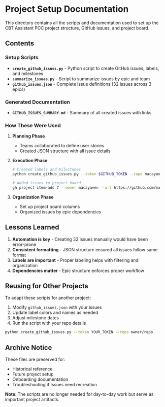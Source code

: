 # Project Setup Documentation

This directory contains all the scripts and documentation used to set up the CBT Assistant POC project structure, GitHub issues, and project board.

## Contents

### Setup Scripts
- **`create_github_issues.py`** - Python script to create GitHub issues, labels, and milestones
- **`summarize_issues.py`** - Script to summarize issues by epic and team
- **`github_issues.json`** - Complete issue definitions (32 issues across 3 epics)

### Generated Documentation
- **`GITHUB_ISSUES_SUMMARY.md`** - Summary of all created issues with links

### How These Were Used

1. **Planning Phase**
   - Teams collaborated to define user stories
   - Created JSON structure with all issue details
   
2. **Execution Phase**
   ```bash
   # Created labels and milestones
   python create_github_issues.py --token $GITHUB_TOKEN --repo macayaven/re-frame
   
   # Added issues to project board
   gh project item-add 7 --owner macayaven --url https://github.com/macayaven/re-frame/issues/{135..166}
   ```

3. **Organization Phase**
   - Set up project board columns
   - Organized issues by epic dependencies

## Lessons Learned

1. **Automation is key** - Creating 32 issues manually would have been error-prone
2. **Consistent formatting** - JSON structure ensured all issues follow same format
3. **Labels are important** - Proper labeling helps with filtering and organization
4. **Dependencies matter** - Epic structure enforces proper workflow

## Reusing for Other Projects

To adapt these scripts for another project:

1. Modify `github_issues.json` with your issues
2. Update label colors and names as needed
3. Adjust milestone dates
4. Run the script with your repo details

```bash
python create_github_issues.py --token YOUR_TOKEN --repo owner/repo
```

## Archive Notice

These files are preserved for:
- Historical reference
- Future project setup
- Onboarding documentation
- Troubleshooting if issues need recreation

**Note**: The scripts are no longer needed for day-to-day work but serve as important project artifacts.